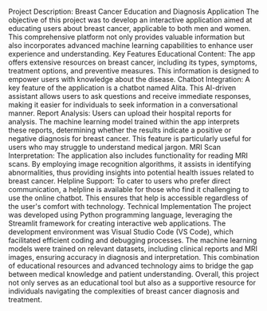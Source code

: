 Project Description: Breast Cancer Education and Diagnosis Application
The objective of this project was to develop an interactive application aimed at educating users about breast cancer, applicable to both men and women. This comprehensive platform not only provides valuable information but also incorporates advanced machine learning capabilities to enhance user experience and understanding.
Key Features
Educational Content: The app offers extensive resources on breast cancer, including its types, symptoms, treatment options, and preventive measures. This information is designed to empower users with knowledge about the disease.
Chatbot Integration: A key feature of the application is a chatbot named Alita. This AI-driven assistant allows users to ask questions and receive immediate responses, making it easier for individuals to seek information in a conversational manner.
Report Analysis: Users can upload their hospital reports for analysis. The machine learning model trained within the app interprets these reports, determining whether the results indicate a positive or negative diagnosis for breast cancer. This feature is particularly useful for users who may struggle to understand medical jargon.
MRI Scan Interpretation: The application also includes functionality for reading MRI scans. By employing image recognition algorithms, it assists in identifying abnormalities, thus providing insights into potential health issues related to breast cancer.
Helpline Support: To cater to users who prefer direct communication, a helpline is available for those who find it challenging to use the online chatbot. This ensures that help is accessible regardless of the user's comfort with technology.
Technical Implementation
The project was developed using Python programming language, leveraging the Streamlit framework for creating interactive web applications. The development environment was Visual Studio Code (VS Code), which facilitated efficient coding and debugging processes.
The machine learning models were trained on relevant datasets, including clinical reports and MRI images, ensuring accuracy in diagnosis and interpretation. This combination of educational resources and advanced technology aims to bridge the gap between medical knowledge and patient understanding.
Overall, this project not only serves as an educational tool but also as a supportive resource for individuals navigating the complexities of breast cancer diagnosis and treatment.

